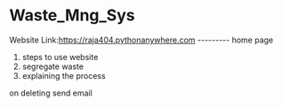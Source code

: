 # Waste_Mng_Sys

Website Link:https://raja404.pythonanywhere.com
--------- home page
1. steps to use website
2. segregate waste
3. explaining the process


on deleting send email
